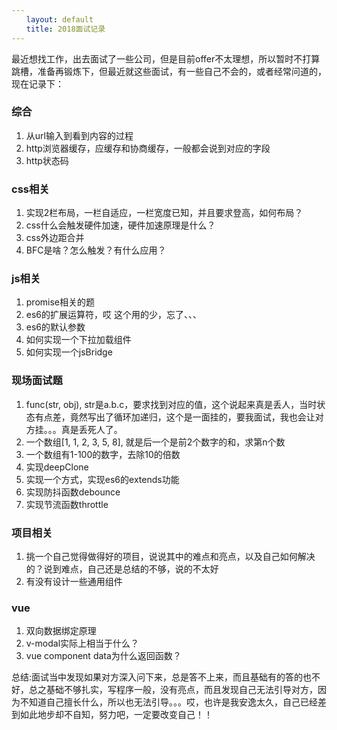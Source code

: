 ```yaml
---
　　layout: default
　　title: 2018面试记录
---
```


最近想找工作，出去面试了一些公司，但是目前offer不太理想，所以暂时不打算跳槽，准备再锻炼下，但最近就这些面试，有一些自己不会的，或者经常问道的，现在记录下：

### 综合
1. 从url输入到看到内容的过程
2. http浏览器缓存，应缓存和协商缓存，一般都会说到对应的字段
3. http状态码

### css相关
1. 实现2栏布局，一栏自适应，一栏宽度已知，并且要求登高，如何布局？
2. css什么会触发硬件加速，硬件加速原理是什么？
3. css外边距合并
4. BFC是啥？怎么触发？有什么应用？

### js相关
1. promise相关的题
2. es6的扩展运算符，哎 这个用的少，忘了、、、
3. es6的默认参数
4. 如何实现一个下拉加载组件
5. 如何实现一个jsBridge

### 现场面试题
1. func(str, obj), str是a.b.c，要求找到对应的值，这个说起来真是丢人，当时状态有点差，竟然写出了循环加递归，这个是一面挂的，要我面试，我也会让对方挂。。。真是丢死人了。
2. 一个数组[1, 1, 2, 3, 5, 8], 就是后一个是前2个数字的和，求第n个数
3. 一个数组有1-100的数字，去除10的倍数
4. 实现deepClone
5. 实现一个方式，实现es6的extends功能
6. 实现防抖函数debounce
7. 实现节流函数throttle
### 项目相关
1. 挑一个自己觉得做得好的项目，说说其中的难点和亮点，以及自己如何解决的？说到难点，自己还是总结的不够，说的不太好
2. 有没有设计一些通用组件
### vue
1. 双向数据绑定原理
2. v-modal实际上相当于什么？
3. vue component data为什么返回函数？

总结:面试当中发现如果对方深入问下来，总是答不上来，而且基础有的答的也不好，总之基础不够扎实，写程序一般，没有亮点，而且发现自己无法引导对方，因为不知道自己擅长什么，所以也无法引导。。。哎，也许是我安逸太久，自己已经差到如此地步却不自知，努力吧，一定要改变自己！！